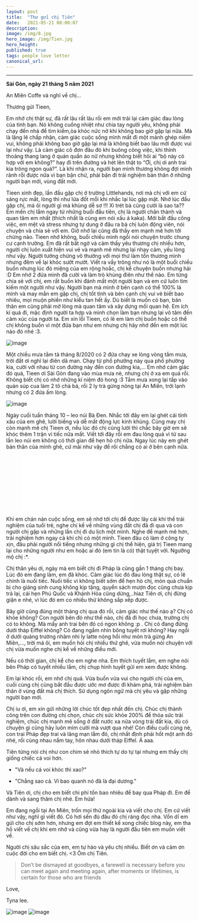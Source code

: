 ```yaml
---
layout: post
title:  "Thư gửi chị Tiên"
date:   2021-05-21 08:00:07
description: 
image: /img/8.jpg
hero_image: /img/Tien.jpg
hero_height:
published: true
tags: people love letter
canonical_url: 
---
```


---

**Sài Gòn, ngày 21 tháng 5 năm 2021**

An Miên Coffe và nghĩ về chị…

Thương gửi Tieen,

Em nhớ chị thật sự, đã rất lâu rất lâu rồi em mới trải lại cảm giác đau lòng của tình bạn. Nó không cuồng nhiệt như chia tay người yêu, không phải chạy đến nhà để tìm kiếm,òa khóc nức nở khi không bao giờ gặp lại nữa. Mà là lặng lẽ chấp nhận, cảm giác cuộc sống mình mất đi một mảnh ghép niềm vui, không phải không bao giờ gặp lại mà là không biết bao lâu mới được vui lại như vậy. Là cảm giác cô đơn đâu đó khi buông công việc, khi thỉnh thoảng thang lang ở quán quần áo nữ nhưng không biết hỏi ai “bộ này có hợp với em không?” hay đi trên đường và hét lên thật to “Ơi, chị ơi anh trai kia trông ngon quá?”. Là khi nhận ra, người bạn mình thương không đợi mình rảnh rỗi được nữa vì bạn bận chứ, phải bận đi trải nghiệm bản thân ở những người bạn mới, vùng đất mới.

Tieen xinh đẹp, lần đầu gặp chị ở trường Littlehands, nơi mà chị với em cứ sáng rực mắt, lòng thì như lửa đốt mỗi khi nhắc lại lúc gặp mặt. Nhớ lúc đầu gặp chị, má ôi người gì mà khùng dễ sơ !!! Xì trét bà cũng cười là sao ta?? Em mến chị lắm ngay từ những buổi đầu tiên, chị là người chân thành và quan tâm em nhất (thích nhất là cùng em nói xấu á kaka). Mới bắt đầu công việc, em mệt và stress nhưng tự dung ở đâu ra bà chị luôn động viên, nói chuyện và chia sẻ với em. Giờ nhớ lại cũng đã thấy em mạnh mẽ hơn tới chừng nào. Tieen nhớ không, buổi chiều mình ngồi nói chuyện trước chung cư cạnh trường. Em đã rất bất ngờ và cảm thấy yêu thương chị nhiều hơn, người chị luôn xuất hiện vui vẻ và mạnh mẽ nhưng lại nhạy cảm, yếu lòng như vậy. Người tưởng chừng vô thường với mọi thứ làm tổn thương mình nhưng đêm về lại khóc sướt mướt. Viết ra vầy trông như nó là một buổi chiều buồn nhưng lúc đó miệng của em rộng hoắc, chị kể chuyện buồn nhưng hài :D Em nhớ 2 đứa mình đã cười và làm trò khùng điên như thế nào. Em từng chia sẻ với chị, em rất buồn khi đánh mất một người bạn và em cứ luôn tìm kiếm một người như vậy. Người bạn mà mình ở bên cạnh có thể 100% là mình và may mắn em gặp chị, chị tốt tính và bên cạnh chị vui vẻ biết bao nhiêu, mọi muộn phiền như kiểu tan hết ấy. Dù biết là muốn có bạn, bản thân em cũng phải mở lòng mà quan tâm và xây dựng mối quan hệ. Em ích kỉ quá đi, mặc định người ta hợp và mình chọn làm bạn nhưng lại vô tâm đến cảm xúc của người ta. Em xin lỗi Tieen, có lẽ em làm chị buồn hoặc có thể chị không buồn vì một đứa bạn như em nhưng chị hãy nhớ đến em một lúc nào đó nhé :3.

![image](/img/1.jpg) 

Một chiều mưa tằm tả tháng 8/2020 có 2 đứa chạy xe lòng vòng tắm mưa, trời đất ơi nghĩ lại điên dã man. Chạy từ phố phường này qua phố phường kia, cười với nhau từ con đường này đến con đường kia,… Em nhớ cảm giác đó quá, Tieen ơi Sài Gòn đang vào mùa mưa nè, nhưng chị ở xa em quá rồi. Không biết chị có nhớ những kỉ niệm đó hong :3 Tắm mưa xong lại tắp vào quán súp cua làm 2 tô chà bá, rồi 2 ly trà gừng nóng tại An Miên, trời lạnh nhưng có 2 đứa ấm lòng.

![image](/img/2.jpg) 

Ngày cuối tuần tháng 10 – leo núi Bà Đen. Nhắc tới đây em lại ghét cái tính xấu của em ghê, lười biếng và dễ mất động lực kinh khủng. Cũng may chị còn mạnh mẽ chị Tieen ơi, nếu lúc đó chị cũng lười thì chắc bây giờ em sẽ khóc thêm 1 trận vì tiếc nữa mất. Viết tới đây rồi em đau lòng quá vì từ sau lần leo núi em không có thời gian để hẹn hò chị nữa. Ngay lúc này em ghét bản thân của mình ghê, cứ mãi như vậy để rồi chẳng có ai ở bên cạnh nữa.

<figure class="image is-4by3"> 
    <iframe class="has-ratio" 
        src="/img/3.mp4" 
        frameborder="0" 
        allowfullscreen
        >
    </iframe>
</figure>

Khi em chán nản cuộc sống, em sẽ nhớ tới chị để được lây cái khí thế trải nghiệm của tuổi trẻ, nghe chị kể về những vùng đất chị đã đi qua và con người chị gặp và những lần chị đi du lịch một mình. Nghe để mạnh mẽ hơn, trải nghiệm hơn ngay cả khi chỉ có một mình. Tieen đâu có làm ở công ty xịn, đâu phải người nổi tiếng nhưng những gì chị thể hiện, giá trị Tieen mang lại cho những người như em hoặc ai đó (em tin là có) thật tuyệt vời. Ngưỡng mộ chị :*.

Chị thân yêu ơi, ngày mà em biết chị đi Pháp là cũng gần 1 tháng chị bay. Lúc đó em đang làm, em đã khóc. Cảm giác lúc đó đau lòng thật sự, có lẽ chính là nuối tiếc. Nuối tiếc vì không biết sớm để hẹn hò chị, món quà chuẩn bị cho giáng sinh cung không kịp tặng, quyển sách mượn đọc cũng chưa kịp trả lại, cái hẹn Phú Quốc và Khánh Hòa cũng dừng,..hiaz Tiên ơi, chị đừng giận e nhé, vì lúc đó em co nhiều thứ không sắp xếp được.

Bây giờ cũng đúng một tháng chị qua đó rồi, cảm giác như thế nào ạ? Chị có khỏe không? Con người bên đó như thế nào, chị đã đi học chưa, trường chị có to không. Mà mấy anh trai bên đó có ngon không :p . Chị có đang đứng dưới tháp Eiffel không? Có đang ngắm nhìn bông tuyết rơi không? Hay ngồi ở dưới quảng trường nhâm nhi ly latte nóng hổi như món trà gừng An Miên,…, trời má ôi, em muốn hỏi chị nhiều thứ ghê, vừa muốn nói chuyện với chị vừa muốn nghe chị kể về những điều mới. 

Nếu có thời gian, chị kể cho em nghe nha. Em thích tuyết lắm, em nghe nói bên Pháp có tuyết nhiều lắm, chị chụp hình tuyết gửi em xem được không. 

Em lại khóc rồi, em nhớ chị quá. Vừa buồn vừa vui cho người chị của em, cuối cùng chị cũng bắt đầu được ước mơ được đi khám phá, trải nghiệm bản thân ở vùng đất mà chị thích. Sử dụng ngôn ngữ mà chị yêu và gặp những người bạn mới.

Chị iu ơi, em xin gửi những lời chúc tốt đẹp nhất đến chị. Chúc chị thành công trên con đường chị chọn, chúc chị sức khỏe 200% để thỏa sức trải nghiệm, chúc chị mạnh mẽ sống ở đất nước xa nửa vòng trái đất kia, dù có chuyện gì cũng hãy luôn mỉm cười mà vượt qua nhé! Còn điều cuối cùng nè, con trai Pháp đẹp trai và lãng mạn lắm đó, chị nhất định phải hốt một anh đó nhé, rồi cùng nhau nắm tay, hôn nhau dưới tháp Eiffel. Á aaa.  

Tiên từng nói chị như con chim sẻ nhỏ thích tự do tự tại nhưng em thấy chị giống chiếc cá voi hơn. 

* "Và nếu cá voi khóc thì xao?"

* "Chẳng sao cả. Vì bao quanh nó đã là đại dương." 

Và Tiên ơi, chị cho em biết chi phí tốn bao nhiêu để bay qua Pháp đi. Em để dành và sang thăm chị nhé. 
Em hứa! 

Em đang ngồi tại An Miên, trốn mọi thứ ngoài kia và viết cho chị. Em cứ viết như vậy, nghĩ gì viết đó. Có hơi sến đú đâu đó chị ráng đọc nha. Vốn dĩ em gửi cho chị sớm hơn, nhưng em đợi em thiết kế xong chiếc blog này, em tha hồ viết về chị khi em nhớ và cũng vừa hay là người đầu tiên em muốn viết về.

Người chị sâu sắc của em, em tự hào và yêu chị nhiều. 
Biết ơn và cảm ơn cuộc đời cho em biết chị. <3 Ôm chị Tiên. 

> Don’t be dismayed at goodbyes, a farewell is necessary before you can meet again and meeting again, after moments or lifetimes, is certain for those who are friends

Love,

Tyna lee.

![image](/img/9.jpg) ![image](/img/3.jpg)



